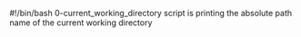 #!/bin/bash
0-current_working_directory script is printing the absolute path name of the current working directory
